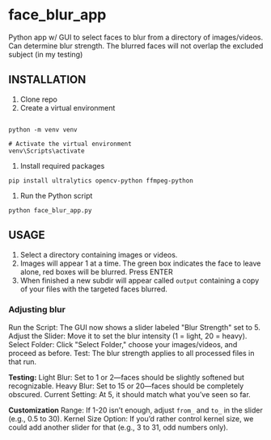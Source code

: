 # face_blur_app
Python app w/ GUI to select faces to blur from a directory of images/videos. Can determine blur strength. The blurred faces will not overlap the excluded subject (in my testing)

## INSTALLATION

1. Clone repo
1. Create a virtual environment

```

python -m venv venv

# Activate the virtual environment
venv\Scripts\activate
```

1. Install required packages

```
pip install ultralytics opencv-python ffmpeg-python
```

1. Run the Python script
   
```
python face_blur_app.py

```

## USAGE

1. Select a directory containing images or videos.
2. Images will appear 1 at a time. The green box indicates the face to leave alone, red boxes will be blurred. Press ENTER
3. When finished a new subdir will appear called `output` containing a copy of your files with the targeted faces blurred.

### Adjusting blur

Run the Script: The GUI now shows a slider labeled "Blur Strength" set to 5.
Adjust the Slider: Move it to set the blur intensity (1 = light, 20 = heavy).
Select Folder: Click "Select Folder," choose your images/videos, and proceed as before.
Test: The blur strength applies to all processed files in that run.

**Testing:**
Light Blur: Set to 1 or 2—faces should be slightly softened but recognizable.
Heavy Blur: Set to 15 or 20—faces should be completely obscured.
Current Setting: At 5, it should match what you’ve seen so far.

**Customization**
Range: If 1-20 isn’t enough, adjust `from_` and `to_` in the slider (e.g., 0.5 to 30).
Kernel Size Option: If you’d rather control kernel size, we could add another slider for that (e.g., 3 to 31, odd numbers only).

